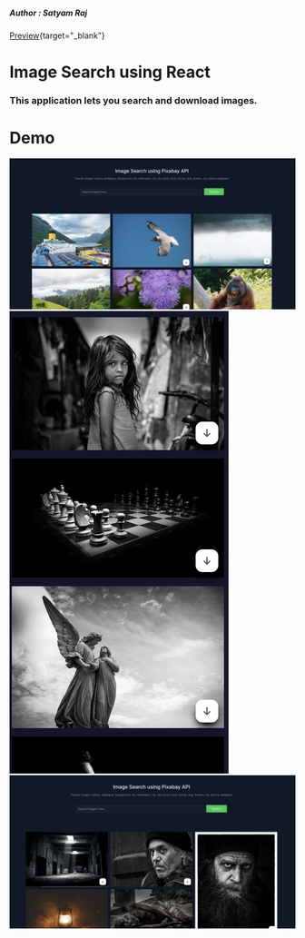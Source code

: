 ##### Author : Satyam Raj
[Preview](https://pixabay-search-image.netlify.app/){target="_blank"}
# Image Search using React
### This application lets you search and download images.
# Demo
![Demo](./public/preview1.png)
![Responsive](./public/preview3.jpg)
![](./public/preview2.png)

 

